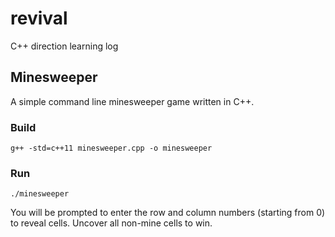 # revival
 C++ direction learning log

## Minesweeper

A simple command line minesweeper game written in C++.

### Build

```
g++ -std=c++11 minesweeper.cpp -o minesweeper
```

### Run

```
./minesweeper
```

You will be prompted to enter the row and column numbers (starting from 0) to reveal cells. Uncover all non-mine cells to win.
